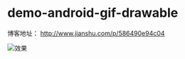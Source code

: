 # demo-android-gif-drawable

博客地址：
http://www.jianshu.com/p/586490e94c04

![效果](http://upload-images.jianshu.io/upload_images/2333537-230ae7660edb06ae.gif?imageMogr2/auto-orient/strip)
